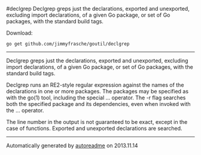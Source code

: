 #declgrep
Declgrep greps just the declarations, exported and unexported, excluding import declarations, of a given Go package, or set of Go packages, with the standard build tags.

Download:
```shell
go get github.com/jimmyfrasche/goutil/declgrep
```

* * *
Declgrep greps just the declarations, exported and unexported,
excluding import declarations, of a given Go package,
or set of Go packages, with the standard build tags.

Declgrep runs an RE2-style regular expression against the names
of the declarations in one or more packages. The packages may be
specified as with the go(1) tool, including the special ...
operator. The -r flag searches both the specified package and
its dependencies, even when invoked with the ... operator.

The line number in the output is not guaranteed to be exact,
except in the case of functions. Exported and unexported
declarations are searched.



* * *
Automatically generated by [autoreadme](https://github.com/jimmyfrasche/autoreadme) on 2013.11.14
